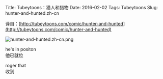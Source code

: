 Title: Tubeytoons：猎人和猎物
Date: 2016-02-02
Tags: Tubeytoons
Slug: hunter-and-hunted.zh-cn

译自：[http://tubeytoons.com/comic/hunter-and-hunted](http://tubeytoons.com/comic/hunter-and-hunted)


![hunter-and-hunted.zh-cn.png](/static/images/comics/hunter-and-hunted.zh-cn.png)




he's in positon         
他已就位


roger that      
收到